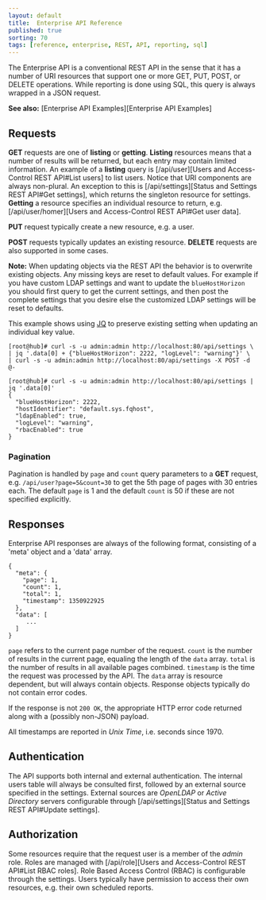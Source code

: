 ```yaml
---
layout: default
title:  Enterprise API Reference
published: true
sorting: 70
tags: [reference, enterprise, REST, API, reporting, sql]
---
```


The Enterprise API is a conventional REST API in the sense that it has a
number of URI resources that support one or more GET, PUT, POST, or
DELETE operations. While reporting is done using SQL, this query is
always wrapped in a JSON request.

**See also:** [Enterprise API Examples][Enterprise API Examples]

## Requests

**GET** requests are one of **listing** or **getting**. **Listing** resources
means that a number of results will be returned, but each entry may contain
limited information. An example of a **listing** query is [/api/user][Users and Access-Control REST API#List users] to list
users. Notice that URI components are always non-plural. An exception to this
is [/api/settings][Status and Settings REST API#Get settings], which returns the singleton resource for settings.
**Getting** a resource specifies an individual resource to return, e.g.
[/api/user/homer][Users and Access-Control REST API#Get user data].

**PUT** request typically create a new resource, e.g. a user.

**POST** requests typically updates an existing resource. **DELETE** requests are also supported in some cases.

**Note:** When updating objects via the REST API the behavior is to overwrite
existing objects. Any missing keys are reset to default values. For example if
you have custom LDAP settings and want to update the `blueHostHorizon` you
should first query to get the current settings, and then post the complete
settings that you desire else the customized LDAP settings will be reset to
defaults.

This example shows using [JQ](https://stedolan.github.io/jq/) to preserve
existing setting when updating an individual key value.

```console
[root@hub]# curl -s -u admin:admin http://localhost:80/api/settings \
| jq '.data[0] + {"blueHostHorizon": 2222, "logLevel": "warning"}' \
| curl -s -u admin:admin http://localhost:80/api/settings -X POST -d @-

[root@hub]# curl -s -u admin:admin http://localhost:80/api/settings | jq '.data[0]'
{
  "blueHostHorizon": 2222,
  "hostIdentifier": "default.sys.fqhost",
  "ldapEnabled": true,
  "logLevel": "warning",
  "rbacEnabled": true
}
```

### Pagination

Pagination is handled by `page` and `count` query parameters to a **GET** request, e.g. `/api/user?page=5&count=30` to get the 5th page of pages with 30 entries each. The default `page` is 1 and the default `count` is 50 if these are not specified explicitly.

## Responses

Enterprise API responses are always of the following format, consisting of a
'meta' object and a 'data' array.

```
{
  "meta": {
    "page": 1,
    "count": 1,
    "total": 1,
    "timestamp": 1350922925
  },
  "data": [
     ...
  ]
}
```

`page` refers to the current page number of the request. `count` is the number of results in the current page, equaling the length of the `data` array. `total` is the number of results in all available pages combined. `timestamp` is the time the request was processed by the API. The `data` array is resource dependent, but will always contain objects. Response objects typically do not contain error codes.

If the response is not `200 OK`, the appropriate HTTP error code returned along with a (possibly non-JSON) payload.

All timestamps are reported in *Unix Time*, i.e. seconds since 1970.

## Authentication

The API supports both internal and external authentication. The internal users
table will always be consulted first, followed by an external source specified
in the settings. External sources are *OpenLDAP* or *Active Directory* servers
configurable through [/api/settings][Status and Settings REST API#Update settings].


## Authorization

Some resources require that the request user is a member of the *admin* role. Roles are managed with [/api/role][Users and Access-Control REST API#List RBAC roles]. Role Based Access Control (RBAC) is configurable through the settings. Users typically have permission to access their own resources, e.g. their own scheduled reports.
